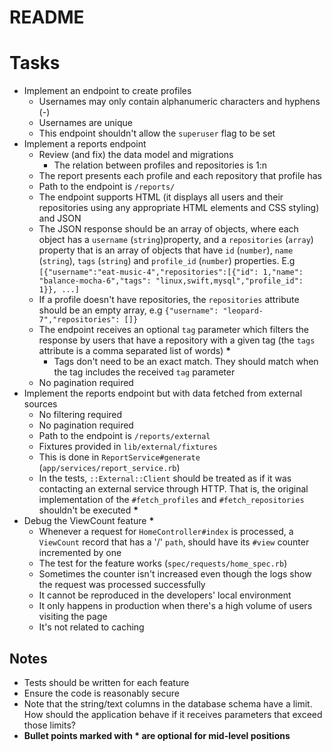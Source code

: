 # README

# Tasks
- Implement an endpoint to create profiles
  - Usernames may only contain alphanumeric characters and hyphens (-)
  - Usernames are unique
  - This endpoint shouldn't allow the `superuser` flag to be set
- Implement a reports endpoint
  - Review (and fix) the data model and migrations
    - The relation between profiles and repositories is 1:n
  - The report presents each profile and each repository that profile has
  - Path to the endpoint is `/reports/`
  - The endpoint supports HTML (it displays all users and their repositories using any appropriate HTML elements and CSS styling) and JSON
  - The JSON response should be an array of objects, where each object has a `username` (`string`)property, and a `repositories` (`array`) property that is an array of objects that have `id` (`number`), `name` (`string`), `tags` (`string`) and `profile_id` (`number`) properties. E.g `[{"username":"eat-music-4","repositories":[{"id": 1,"name": "balance-mocha-6","tags": "linux,swift,mysql","profile_id": 1}}, ...]`
  - If a profile doesn't have repositories, the `repositories` attribute should be an empty array, e.g `{"username": "leopard-7","repositories": []}`
  - The endpoint receives an optional `tag` parameter which filters the response by users that have a repository with a given tag (the `tags` attribute is a comma separated list of words) **\***
    - Tags don't need to be an exact match. They should match when the tag includes the received `tag` parameter
  - No pagination required
- Implement the reports endpoint but with data fetched from external sources
  - No filtering required
  - No pagination required
  - Path to the endpoint is `/reports/external`
  - Fixtures provided in `lib/external/fixtures`
  - This is done in `ReportService#generate` (`app/services/report_service.rb`)
  - In the tests, `::External::Client` should be treated as if it was contacting an external service through HTTP. That is, the original implementation of the `#fetch_profiles` and `#fetch_repositories` shouldn't be executed **\***
- Debug the ViewCount feature **\***
  - Whenever a request for `HomeController#index` is processed, a `ViewCount` record that has a '/' `path`, should have its `#view` counter incremented by one
  - The test for the feature works (`spec/requests/home_spec.rb`)
  - Sometimes the counter isn't increased even though the logs show the request was processed successfully
  - It cannot be reproduced in the developers' local environment
  - It only happens in production when there's a high volume of users visiting the page
  - It's not related to caching

## Notes
- Tests should be written for each feature
- Ensure the code is reasonably secure
- Note that the string/text columns in the database schema have a limit. How should the application behave if it receives parameters that exceed those limits?
- **Bullet points marked with \* are optional for mid-level positions**
